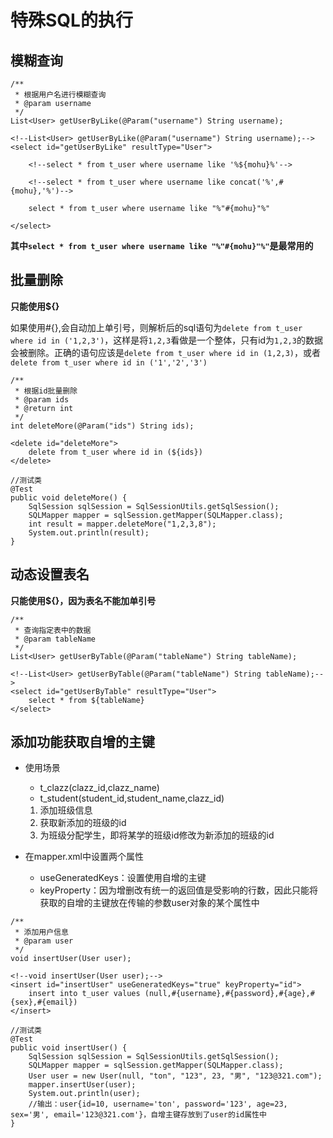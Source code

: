 # 特殊SQL的执行

## 模糊查询

```
/**
 * 根据用户名进行模糊查询
 * @param username 
 */
List<User> getUserByLike(@Param("username") String username);
```

```
<!--List<User> getUserByLike(@Param("username") String username);-->
<select id="getUserByLike" resultType="User">

	<!--select * from t_user where username like '%${mohu}%'-->  
	
	<!--select * from t_user where username like concat('%',#{mohu},'%')-->  
	
	select * from t_user where username like "%"#{mohu}"%"
	
</select>
```

**其中`select * from t_user where username like "%"#{mohu}"%"`是最常用的**





## 批量删除

**只能使用\${}**

如果使用#{},会自动加上单引号，则解析后的sql语句为`delete from t_user where id in ('1,2,3')`，这样是将`1,2,3`看做是一个整体，只有id为`1,2,3`的数据会被删除。正确的语句应该是`delete from t_user where id in (1,2,3)`，或者`delete from t_user where id in ('1','2','3')`

```
/**
 * 根据id批量删除
 * @param ids 
 * @return int
 */
int deleteMore(@Param("ids") String ids);
```

```
<delete id="deleteMore">
	delete from t_user where id in (${ids})
</delete>
```

```
//测试类
@Test
public void deleteMore() {
	SqlSession sqlSession = SqlSessionUtils.getSqlSession();
	SQLMapper mapper = sqlSession.getMapper(SQLMapper.class);
	int result = mapper.deleteMore("1,2,3,8");
	System.out.println(result);
}
```





## 动态设置表名

**只能使用${}，因为表名不能加单引号**

```
/**
 * 查询指定表中的数据
 * @param tableName 
 */
List<User> getUserByTable(@Param("tableName") String tableName);
```

```
<!--List<User> getUserByTable(@Param("tableName") String tableName);-->
<select id="getUserByTable" resultType="User">
	select * from ${tableName}
</select>
```





## 添加功能获取自增的主键

- 使用场景

  - t_clazz(clazz_id,clazz_name)  
  - t_student(student_id,student_name,clazz_id)  

  1. 添加班级信息  
  2. 获取新添加的班级的id  
  3. 为班级分配学生，即将某学的班级id修改为新添加的班级的id

- 在mapper.xml中设置两个属性

  - useGeneratedKeys：设置使用自增的主键  

  * keyProperty：因为增删改有统一的返回值是受影响的行数，因此只能将获取的自增的主键放在传输的参数user对象的某个属性中

```
/**
 * 添加用户信息
 * @param user 
 */
void insertUser(User user);
```

```
<!--void insertUser(User user);-->
<insert id="insertUser" useGeneratedKeys="true" keyProperty="id">
	insert into t_user values (null,#{username},#{password},#{age},#{sex},#{email})
</insert>
```

```
//测试类
@Test
public void insertUser() {
	SqlSession sqlSession = SqlSessionUtils.getSqlSession();
	SQLMapper mapper = sqlSession.getMapper(SQLMapper.class);
	User user = new User(null, "ton", "123", 23, "男", "123@321.com");
	mapper.insertUser(user);
	System.out.println(user);
	//输出：user{id=10, username='ton', password='123', age=23, sex='男', email='123@321.com'}，自增主键存放到了user的id属性中
}
```


